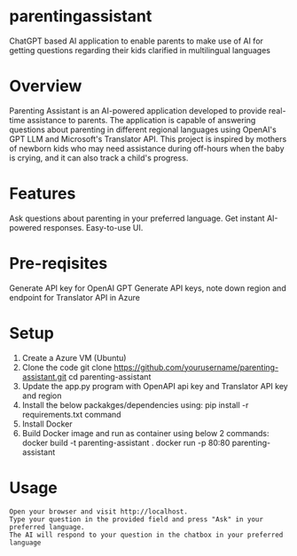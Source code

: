 # parentingassistant
ChatGPT based AI application to enable parents to make use of AI for getting questions regarding their kids clarified in multilingual languages

# Overview

Parenting Assistant is an AI-powered application developed to provide real-time assistance to parents. The application is capable of answering questions about parenting in different regional languages using OpenAI's GPT LLM and Microsoft's Translator API. This project is inspired by mothers of newborn kids who may need assistance during off-hours when the baby is crying, and it can also track a child's progress.

# Features

Ask questions about parenting in your preferred language.
Get instant AI-powered responses.
Easy-to-use UI.

# Pre-reqisites

Generate API key for OpenAI GPT
Generate API keys, note down region and endpoint for Translator API in Azure

# Setup

1. Create a Azure VM (Ubuntu)
2. Clone the code
      git clone https://github.com/yourusername/parenting-assistant.git
      cd parenting-assistant
4. Update the app.py program with OpenAPI api key and Translator API key and region
5. Install the below packakges/dependencies using: pip install -r requirements.txt command
6. Install Docker
7. Build Docker image and run as container using below 2 commands:
      docker build -t parenting-assistant .
      docker run -p 80:80 parenting-assistant
      
 # Usage

    Open your browser and visit http://localhost.
    Type your question in the provided field and press "Ask" in your preferred language.
    The AI will respond to your question in the chatbox in your preferred language
